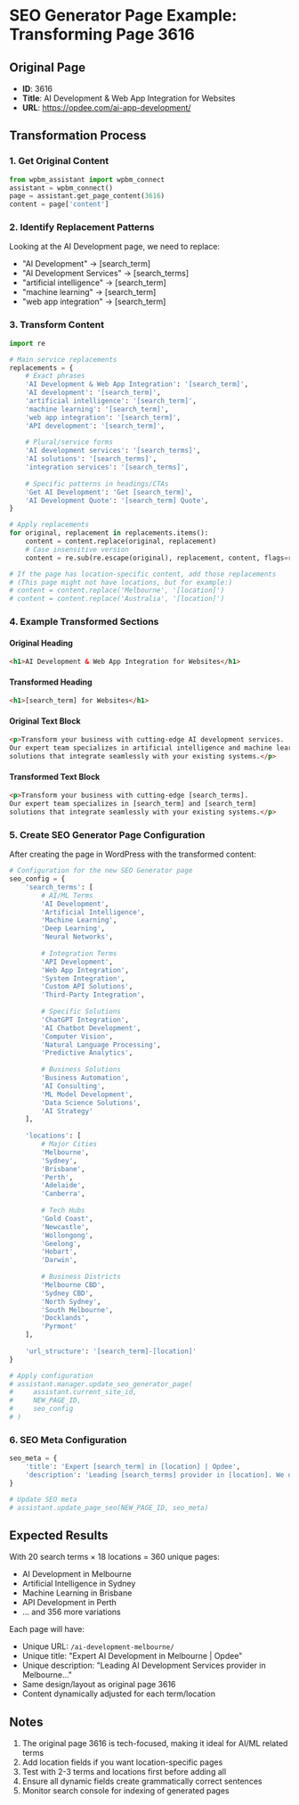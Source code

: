 # SEO Generator Page Example: Transforming Page 3616

## Original Page
- **ID**: 3616
- **Title**: AI Development & Web App Integration for Websites
- **URL**: https://opdee.com/ai-app-development/

## Transformation Process

### 1. Get Original Content
```python
from wpbm_assistant import wpbm_connect
assistant = wpbm_connect()
page = assistant.get_page_content(3616)
content = page['content']
```

### 2. Identify Replacement Patterns

Looking at the AI Development page, we need to replace:
- "AI Development" → [search_term]
- "AI Development Services" → [search_terms]
- "artificial intelligence" → [search_term]
- "machine learning" → [search_term]
- "web app integration" → [search_term]

### 3. Transform Content

```python
import re

# Main service replacements
replacements = {
    # Exact phrases
    'AI Development & Web App Integration': '[search_term]',
    'AI development': '[search_term]',
    'artificial intelligence': '[search_term]',
    'machine learning': '[search_term]',
    'web app integration': '[search_term]',
    'API development': '[search_term]',
    
    # Plural/service forms
    'AI development services': '[search_terms]',
    'AI solutions': '[search_terms]',
    'integration services': '[search_terms]',
    
    # Specific patterns in headings/CTAs
    'Get AI Development': 'Get [search_term]',
    'AI Development Quote': '[search_term] Quote',
}

# Apply replacements
for original, replacement in replacements.items():
    content = content.replace(original, replacement)
    # Case insensitive version
    content = re.sub(re.escape(original), replacement, content, flags=re.I)

# If the page has location-specific content, add those replacements
# (This page might not have locations, but for example:)
# content = content.replace('Melbourne', '[location]')
# content = content.replace('Australia', '[location]')
```

### 4. Example Transformed Sections

#### Original Heading
```html
<h1>AI Development & Web App Integration for Websites</h1>
```

#### Transformed Heading
```html
<h1>[search_term] for Websites</h1>
```

#### Original Text Block
```html
<p>Transform your business with cutting-edge AI development services. 
Our expert team specializes in artificial intelligence and machine learning 
solutions that integrate seamlessly with your existing systems.</p>
```

#### Transformed Text Block
```html
<p>Transform your business with cutting-edge [search_terms]. 
Our expert team specializes in [search_term] and [search_term] 
solutions that integrate seamlessly with your existing systems.</p>
```

### 5. Create SEO Generator Page Configuration

After creating the page in WordPress with the transformed content:

```python
# Configuration for the new SEO Generator page
seo_config = {
    'search_terms': [
        # AI/ML Terms
        'AI Development',
        'Artificial Intelligence',
        'Machine Learning',
        'Deep Learning',
        'Neural Networks',
        
        # Integration Terms
        'API Development',
        'Web App Integration',
        'System Integration',
        'Custom API Solutions',
        'Third-Party Integration',
        
        # Specific Solutions
        'ChatGPT Integration',
        'AI Chatbot Development',
        'Computer Vision',
        'Natural Language Processing',
        'Predictive Analytics',
        
        # Business Solutions
        'Business Automation',
        'AI Consulting',
        'ML Model Development',
        'Data Science Solutions',
        'AI Strategy'
    ],
    
    'locations': [
        # Major Cities
        'Melbourne',
        'Sydney',
        'Brisbane',
        'Perth',
        'Adelaide',
        'Canberra',
        
        # Tech Hubs
        'Gold Coast',
        'Newcastle',
        'Wollongong',
        'Geelong',
        'Hobart',
        'Darwin',
        
        # Business Districts
        'Melbourne CBD',
        'Sydney CBD',
        'North Sydney',
        'South Melbourne',
        'Docklands',
        'Pyrmont'
    ],
    
    'url_structure': '[search_term]-[location]'
}

# Apply configuration
# assistant.manager.update_seo_generator_page(
#     assistant.current_site_id, 
#     NEW_PAGE_ID, 
#     seo_config
# )
```

### 6. SEO Meta Configuration

```python
seo_meta = {
    'title': 'Expert [search_term] in [location] | Opdee',
    'description': 'Leading [search_terms] provider in [location]. We deliver cutting-edge solutions for businesses. Get a free consultation for your [search_term] project today!'
}

# Update SEO meta
# assistant.update_page_seo(NEW_PAGE_ID, seo_meta)
```

## Expected Results

With 20 search terms × 18 locations = 360 unique pages:
- AI Development in Melbourne
- Artificial Intelligence in Sydney
- Machine Learning in Brisbane
- API Development in Perth
- ... and 356 more variations

Each page will have:
- Unique URL: `/ai-development-melbourne/`
- Unique title: "Expert AI Development in Melbourne | Opdee"
- Unique description: "Leading AI Development Services provider in Melbourne..."
- Same design/layout as original page 3616
- Content dynamically adjusted for each term/location

## Notes

1. The original page 3616 is tech-focused, making it ideal for AI/ML related terms
2. Add location fields if you want location-specific pages
3. Test with 2-3 terms and locations first before adding all
4. Ensure all dynamic fields create grammatically correct sentences
5. Monitor search console for indexing of generated pages
